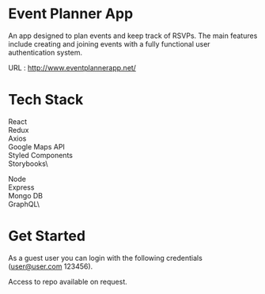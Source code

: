 # Event Planner App

An app designed to plan events and keep track of RSVPs.
The main features include creating and joining events with a fully functional user authentication system.

URL : http://www.eventplannerapp.net/

# Tech Stack
React\
Redux\
Axios\
Google Maps API\
Styled Components\
Storybooks\

Node\
Express\
Mongo DB\
GraphQL\

# Get Started

As a guest user you can login with the following credentials (user@user.com 123456).

Access to repo available on request.
